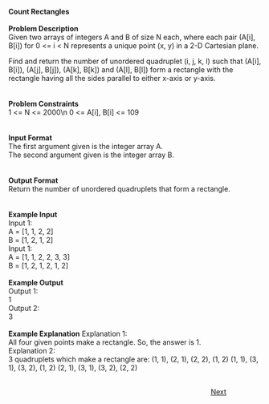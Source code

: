 **Count Rectangles**<br /><br />
**Problem Description**<br />
Given two arrays of integers A and B of size N each, where each pair (A[i], B[i]) for 0 <= i < N represents a unique point (x, y) in a 2-D Cartesian plane.<br />

Find and return the number of unordered quadruplet (i, j, k, l) such that (A[i], B[i]), (A[j], B[j]), (A[k], B[k]) and (A[l], B[l]) form a rectangle with the rectangle having all the sides parallel to either x-axis or y-axis.<br />
<br />
<br />
**Problem Constraints**<br />
1 <= N <= 2000\n
0 <= A[i], B[i] <= 109<br />
<br />
<br />
**Input Format**<br />
The first argument given is the integer array A.<br />
The second argument given is the integer array B.<br />
<br />
<br />
**Output Format**<br />
Return the number of unordered quadruplets that form a rectangle.<br />
<br />
<br />
**Example Input**<br />
Input 1:<br />
 A = [1, 1, 2, 2]<br />
 B = [1, 2, 1, 2]<br />
Input 1:<br />
 A = [1, 1, 2, 2, 3, 3]<br />
 B = [1, 2, 1, 2, 1, 2]<br />
<br />
**Example Output**<br />
Output 1:<br />
 1<br />
Output 2:<br />
 3<br />
<br />
**Example Explanation**
Explanation 1:<br />
 All four given points make a rectangle. So, the answer is 1.<br />
Explanation 2:<br />
 3 quadruplets which make a rectangle are: (1, 1), (2, 1), (2, 2), (1, 2)
                                           (1, 1), (3, 1), (3, 2), (1, 2)
                                           (2, 1), (3, 1), (3, 2), (2, 2)<br /><br />
										   
<div  style="padding-left: 80%;"><a class="Pagination-link1SfnH-8-DxMA Pagination-link_right2v3HzuwWFxb4" aria-label="Next Page: Raw Mode Editor" href="https://github.com/divyangju1991/DSA-Scaler/blob/main/DSA/src/com/scaler/dsa/hashing/assignment/read2ndPage.md"><div class="Pagination-text3yhjKs84FCa6 Pagination-text_right3I2htOlt_CfS">Next</div><span class="Pagination-iconGA9TkfVeYvTp icon-arrow-right2"></span></a></div>
